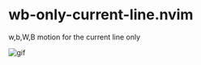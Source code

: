 # wb-only-current-line.nvim

w,b,W,B motion for the current line only

![gif](https://user-images.githubusercontent.com/8683947/89706387-13e52300-d9a0-11ea-9e01-0adce68c817d.gif)
